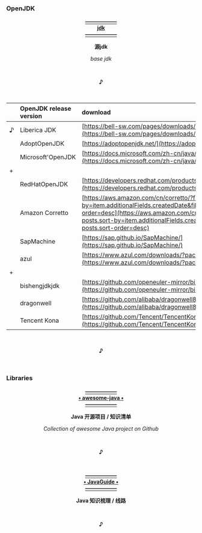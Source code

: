 ### OpenJDK
  <p align="center"><a href="https://github.com/openjdk/jdk">
                                                         <b>——————<br>jdk<br>——————</b>
  </a></p>
  <p align="center">                                              <b>源jdk</b></p>
  <p align="center">                                            <i>base jdk</i></p>
  <br><p align="center"><b>♪</b></p><br>

|     | OpenJDK release version | download                                                                                                           |
| :-- | :---------------------- | :----------------------------------------------------------------------------------------------------------------- |
|  ♪  | Liberica JDK            | [https://bell-sw.com/pages/downloads/#downloads](https://bell-sw.com/pages/downloads/#downloads)                   |
|     | AdoptOpenJDK            | [https://adoptopenjdk.net/](https://adoptopenjdk.net)                                                              |
|     | Microsoft'OpenJDK       | [https://docs.microsoft.com/zh-cn/java/openjdk/download](https://docs.microsoft.com/zh-cn/java/openjdk/download)   |
|  +  |                         |                                                                                                                    |
|     | RedHatOpenJDK           | [https://developers.redhat.com/products/openjdk/download](https://developers.redhat.com/products/openjdk/download) |
|     | Amazon Corretto         | [https://aws.amazon.com/cn/corretto/?filtered-posts.sort-by=item.additionalFields.createdDate&filtered-posts.sort-order=desc](https://aws.amazon.com/cn/corretto/?filtered-posts.sort-by=item.additionalFields.createdDate&filtered-posts.sort-order=desc)             |
|     | SapMachine              | [https://sap.github.io/SapMachine/](https://sap.github.io/SapMachine/)                                             |
|     | azul                    | [https://www.azul.com/downloads/?package=jdk](https://www.azul.com/downloads/?package=jdk)                         |
|  +  |                         |                                                                                                                    |
|     | bishengjdkjdk           | [https://github.com/openeuler-mirror/bishengjdk-8](https://github.com/openeuler-mirror/bishengjdk-8)               |
|     | dragonwell              | [https://github.com/alibaba/dragonwell8](https://github.com/alibaba/dragonwell8)                                   |
|     | Tencent Kona            | [https://github.com/Tencent/TencentKona-8](https://github.com/Tencent/TencentKona-8)                               |

<br><p align="center"><b>♪</b></p><br>

### Libraries
  <p align="center"><a href="https://github.com/CodingDocs/awesome-java">
                                                     <b>——————<br>• awesome-java •<br>——————</b>
  </a></p>
  <p align="center">                                       <b>Java 开源项目 / 知识清单</b></p>
  <p align="center">                             <i>Collection of awesome Java project on Github</i></p>
  <br><p align="center"><b>♪</b></p><br>
  
  <p align="center"><a href="https://github.com/Snailclimb/JavaGuide">
                                                       <b>——————<br>• JavaGuide •<br>——————</b>
  </a></p>
  <p align="center">                                            <b>Java 知识梳理 / 线路</b></p>
  <br><p align="center"><b>♪</b></p><br>
 
